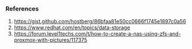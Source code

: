 ### References ###

1) https://gist.github.com/hostberg/86bfaa81e50cc0666f1745e1897c0a56
2) https://www.redhat.com/en/topics/data-storage
3) https://forum.level1techs.com/t/how-to-create-a-nas-using-zfs-and-proxmox-with-pictures/117375
